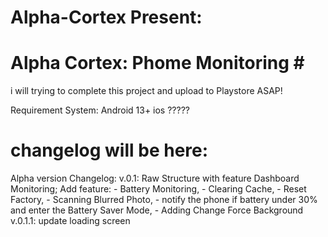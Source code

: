 # Alpha-Cortex Present:


# Alpha Cortex: Phome Monitoring <ALPHA VERSION> # <br>

i will trying to complete this project and upload to Playstore ASAP!

Requirement System:
Android 13+
ios ?????

# changelog will be here:
Alpha version Changelog:
v.0.1:
Raw Structure with feature Dashboard Monitoring;
Add feature:
    - Battery Monitoring,
    - Clearing Cache,
    - Reset Factory,
    - Scanning Blurred Photo,
    - notify the phone if battery under 30% and enter the Battery Saver Mode,
    - Adding Change Force Background
v.0.1.1:
update loading screen
